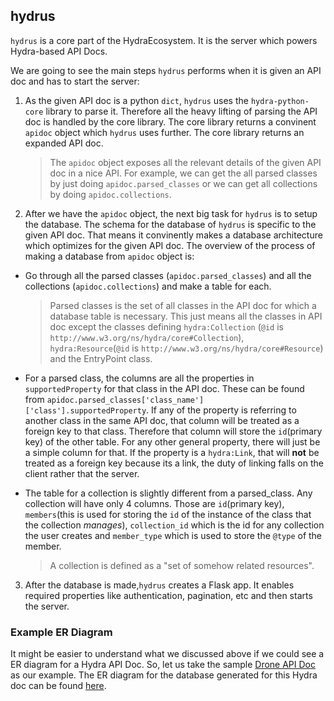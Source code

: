 ## hydrus

`hydrus` is a core part of the HydraEcosystem. It is the server which powers Hydra-based API Docs.

We are going to see the main steps `hydrus` performs when it is given an API doc and has to start the server:

1) As the given API doc is a python `dict`, `hydrus` uses the `hydra-python-core` library to parse it. Therefore all the heavy lifting of parsing the API doc is handled by the core library. The core library returns a convinent `apidoc` object which `hydrus` uses further.  The core library returns an expanded API doc.
    > The `apidoc` object exposes all the relevant details of the given API doc in a nice API. For example, we can get the all parsed classes by just doing `apidoc.parsed_classes` or we can get all collections by doing `apidoc.collections`.
2) After we have the `apidoc` object, the next big task for `hydrus` is to setup the database. The schema for the database of `hydrus` is specific to the given API doc. That means it convinently makes a database architecture which optimizes for the given API doc.
The overview of the process of making a database from `apidoc` object is:
-  Go through all the parsed classes (`apidoc.parsed_classes`) and all the collections (`apidoc.collections`) and make a table for each.
	> Parsed classes is the set of all classes in the API doc for which a database table is necessary. This just means all the classes in API doc except the classes defining `hydra:Collection` (`@id` is `http://www.w3.org/ns/hydra/core#Collection`), `hydra:Resource`(`@id` is `http://www.w3.org/ns/hydra/core#Resource`) and the EntryPoint class.

- For a parsed class, the columns are all the properties in `supportedProperty` for that class in the API doc. These can be found from `apidoc.parsed_classes['class_name']['class'].supportedProperty`. If any of the property is referring to another class in the same API doc, that column will be treated as a foreign key to that class. Therefore that column will store the `id`(primary key) of the other table. For any other general property, there will just be a simple column for that. If the property is a `hydra:Link`, that will **not** be treated as a foreign key because its a link, the duty of linking falls on the client rather that the server.  
- The table for a collection is slightly different from a parsed_class. Any collection will have only 4 columns. Those are `id`(primary key), `members`(this is used for storing the `id` of the instance of the class that the collection *manages*), `collection_id` which is the id for any collection the user creates and `member_type` which is used to store the `@type` of the member.
	> A collection is defined as a "set of somehow related resources".

3) After the database is made,`hydrus` creates a Flask app. It enables required properties like authentication, pagination, etc and then starts the server.


### Example ER Diagram
It might be easier to understand what we discussed above if we could see a ER diagram for a Hydra API Doc.
So, let us take the sample [Drone API Doc](https://github.com/HTTP-APIs/hydrus/blob/develop/hydrus/samples/hydra_doc_sample.py) as our example.
The ER diagram for the database generated for this Hydra doc can be found [here](er_diagram.pdf).
